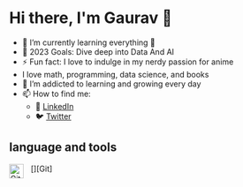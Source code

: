 # Hi there, I'm Gaurav 👋 

- 🌱 I’m currently learning everything 🤣
- 🥅 2023 Goals: Dive deep into Data And AI
- ⚡ Fun fact: I love to indulge in my nerdy passion for anime
-  I love math, programming, data science, and books
- 🌱 I’m addicted to learning and growing every day
- 📫 How to find me: 
  - :office: [LinkedIn](www.linkedin.com/in/gauravmeherkhamb007)
  - :bird: [Twitter](https://twitter.com/Gauraw1410)


## language and tools
[<img align="left" alt="Git" width="26px" src="https://cdn.jsdelivr.net/gh/devicons/devicon/icons/git/git-original.svg" style="padding-right:10px;" />][Git]






